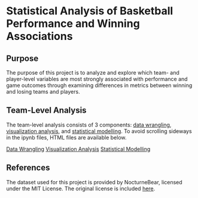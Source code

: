 # Statistical Analysis of Basketball Performance and Winning Associations

## Purpose

The purpose of this project is to analyze and explore which team- and player-level variables are most strongly associated with performance and game outcomes through examining differences in metrics between winning and losing teams and players.

## Team-Level Analysis

The team-level analysis consists of 3 components: [data wrangling](Main.ipynb), [visualization analysis](Visualization%20Analysis%20(Team-Level).ipynb), and [statistical modelling](Statistical%20Modelling%20(Team-Level)). To avoid scrolling sideways in the ipynb files, HTML files are available below.

[Data Wrangling](https://ktu03.github.io/Statistical-Analysis-of-Basketball-Performance-and-Winning-Associations/Main.html)
[Visualization Analysis](https://ktu03.github.io/Statistical-Analysis-of-Basketball-Performance-and-Winning-Associations/Visualization%20Analysis%20(Team-Level).html)
[Statistical Modelling](https://ktu03.github.io/Statistical-Analysis-of-Basketball-Performance-and-Winning-Associations/Statistical_Modelling_Team_Level.html)


## References

The dataset used for this project is provided by NocturneBear, licensed under the MIT License. The original license is included [here](LICENSE.txt).

